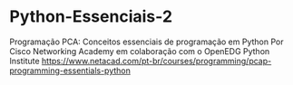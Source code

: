# Python-Essenciais-2
Programação PCA: Conceitos essenciais de programação em Python Por Cisco Networking Academy em colaboração com o OpenEDG Python Institute https://www.netacad.com/pt-br/courses/programming/pcap-programming-essentials-python
